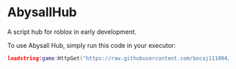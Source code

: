 # AbysallHub
A script hub for roblox in early development.

To use Abysall Hub, simply run this code in your executor:

``` lua
loadstring(game:HttpGet("https://raw.githubusercontent.com/bocaj111004/AbysallHub/refs/heads/main/Loader.lua"))()

